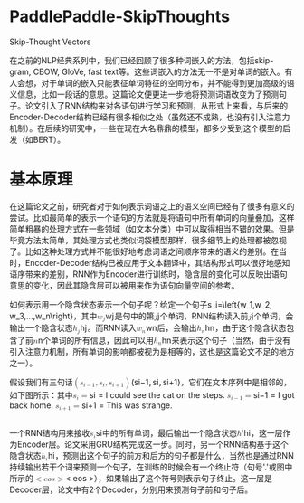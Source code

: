 # PaddlePaddle-SkipThoughts
Skip-Thought Vectors

在之前的NLP经典系列中，我们已经回顾了很多种词嵌入的方法，包括skip-gram, CBOW, GloVe, fast text等。这些词嵌入的方法无一不是对单词的嵌入。有人会想，对于单词的嵌入只能表征单词特征的空间分布，并不能得到更加高级的语义信息，比如一段话的意思。这篇论文便更进一步地将预测词语改变为了预测句子。论文引入了RNN结构来对各语句进行学习和预测，从形式上来看，与后来的Encoder-Decoder结构已经有很多相似之处（虽然还不成熟，也没有引入注意力机制）。在后续的研究中，一些在现在大名鼎鼎的模型，都多少受到这个模型的启发（如BERT）。

<h1>基本原理</h1>
<p>在这篇论文之前，研究者对于如何表示词语之上的语义空间已经有了很多有意义的尝试。比如最简单的表示一个语句的方法就是将语句中所有单词的向量叠加，这样简单粗暴的处理方式在一些领域（如文本分类）中可以取得相当不错的效果。但是毕竟方法太简单，其处理方式也类似词袋模型那样，很多细节上的处理都被忽视了。比如这种处理方式并不能很好地考虑词语之间顺序带来的语义的差别。在当时，Encoder-Decoder结构已被应用于文本翻译中，其结构形式可以很好地感知语序带来的差别，RNN作为Encoder进行训练时，隐含层的变化可以反映出语句意思的变化，因此其隐含层可以被用来作为语句向量空间的参考。</p>
<p>如何表示用一个隐含状态表示一个句子呢？给定一个句子s_i=\left{w_1,w_2, w_3,...,w_n\right}，其中<span class="katex"><span class="katex-mathml"><math xmlns="http://www.w3.org/1998/Math/MathML"><mrow><msub><mi>w</mi><mi>j</mi></msub></mrow>w_j</math></span><span aria-hidden="true" class="katex-html"><span class="base"><span style="height:0.716668em;vertical-align:-0.286108em;" class="strut"></span><span class="mord"><span style="margin-right:0.02691em;" class="mord mathnormal">w</span><span class="msupsub"><span class="vlist-t vlist-t2"><span class="vlist-r"><span style="height:0.311664em;" class="vlist"><span style="top:-2.5500000000000003em;margin-left:-0.02691em;margin-right:0.05em;"><span style="height:2.7em;" class="pstrut"></span><span class="sizing reset-size6 size3 mtight"><span style="margin-right:0.05724em;" class="mord mathnormal mtight">j</span></span></span></span><span class="vlist-s">​</span></span><span class="vlist-r"><span style="height:0.286108em;" class="vlist"><span></span></span></span></span></span></span></span></span></span>是句中的第<span class="katex"><span class="katex-mathml"><math xmlns="http://www.w3.org/1998/Math/MathML"><mrow><mi>j</mi></mrow>j</math></span><span aria-hidden="true" class="katex-html"><span class="base"><span style="height:0.85396em;vertical-align:-0.19444em;" class="strut"></span><span style="margin-right:0.05724em;" class="mord mathnormal">j</span></span></span></span>个单词，RNN结构读入前<span class="katex"><span class="katex-mathml"><math xmlns="http://www.w3.org/1998/Math/MathML"><mrow><mi>j</mi></mrow>j</math></span><span aria-hidden="true" class="katex-html"><span class="base"><span style="height:0.85396em;vertical-align:-0.19444em;" class="strut"></span><span style="margin-right:0.05724em;" class="mord mathnormal">j</span></span></span></span>个单词，会输出一个隐含状态<span class="katex"><span class="katex-mathml"><math xmlns="http://www.w3.org/1998/Math/MathML"><mrow><msub><mi>h</mi><mi>j</mi></msub></mrow>h_j</math></span><span aria-hidden="true" class="katex-html"><span class="base"><span style="height:0.980548em;vertical-align:-0.286108em;" class="strut"></span><span class="mord"><span class="mord mathnormal">h</span><span class="msupsub"><span class="vlist-t vlist-t2"><span class="vlist-r"><span style="height:0.311664em;" class="vlist"><span style="top:-2.5500000000000003em;margin-left:0em;margin-right:0.05em;"><span style="height:2.7em;" class="pstrut"></span><span class="sizing reset-size6 size3 mtight"><span style="margin-right:0.05724em;" class="mord mathnormal mtight">j</span></span></span></span><span class="vlist-s">​</span></span><span class="vlist-r"><span style="height:0.286108em;" class="vlist"><span></span></span></span></span></span></span></span></span></span>。而RNN读入<span class="katex"><span class="katex-mathml"><math xmlns="http://www.w3.org/1998/Math/MathML"><mrow><msub><mi>w</mi><mi>n</mi></msub></mrow>w_n</math></span><span aria-hidden="true" class="katex-html"><span class="base"><span style="height:0.58056em;vertical-align:-0.15em;" class="strut"></span><span class="mord"><span style="margin-right:0.02691em;" class="mord mathnormal">w</span><span class="msupsub"><span class="vlist-t vlist-t2"><span class="vlist-r"><span style="height:0.151392em;" class="vlist"><span style="top:-2.5500000000000003em;margin-left:-0.02691em;margin-right:0.05em;"><span style="height:2.7em;" class="pstrut"></span><span class="sizing reset-size6 size3 mtight"><span class="mord mathnormal mtight">n</span></span></span></span><span class="vlist-s">​</span></span><span class="vlist-r"><span style="height:0.15em;" class="vlist"><span></span></span></span></span></span></span></span></span></span>后，会输出<span class="katex"><span class="katex-mathml"><math xmlns="http://www.w3.org/1998/Math/MathML"><mrow><msub><mi>h</mi><mi>n</mi></msub></mrow>h_n</math></span><span aria-hidden="true" class="katex-html"><span class="base"><span style="height:0.84444em;vertical-align:-0.15em;" class="strut"></span><span class="mord"><span class="mord mathnormal">h</span><span class="msupsub"><span class="vlist-t vlist-t2"><span class="vlist-r"><span style="height:0.151392em;" class="vlist"><span style="top:-2.5500000000000003em;margin-left:0em;margin-right:0.05em;"><span style="height:2.7em;" class="pstrut"></span><span class="sizing reset-size6 size3 mtight"><span class="mord mathnormal mtight">n</span></span></span></span><span class="vlist-s">​</span></span><span class="vlist-r"><span style="height:0.15em;" class="vlist"><span></span></span></span></span></span></span></span></span></span>，由于这个隐含状态包含了前<span class="katex"><span class="katex-mathml"><math xmlns="http://www.w3.org/1998/Math/MathML"><mrow><mi>n</mi></mrow>n</math></span><span aria-hidden="true" class="katex-html"><span class="base"><span style="height:0.43056em;vertical-align:0em;" class="strut"></span><span class="mord mathnormal">n</span></span></span></span>个单词的所有信息，因此可以用<span class="katex"><span class="katex-mathml"><math xmlns="http://www.w3.org/1998/Math/MathML"><mrow><msub><mi>h</mi><mi>n</mi></msub></mrow>h_n</math></span><span aria-hidden="true" class="katex-html"><span class="base"><span style="height:0.84444em;vertical-align:-0.15em;" class="strut"></span><span class="mord"><span class="mord mathnormal">h</span><span class="msupsub"><span class="vlist-t vlist-t2"><span class="vlist-r"><span style="height:0.151392em;" class="vlist"><span style="top:-2.5500000000000003em;margin-left:0em;margin-right:0.05em;"><span style="height:2.7em;" class="pstrut"></span><span class="sizing reset-size6 size3 mtight"><span class="mord mathnormal mtight">n</span></span></span></span><span class="vlist-s">​</span></span><span class="vlist-r"><span style="height:0.15em;" class="vlist"><span></span></span></span></span></span></span></span></span></span>来表示这个句子（当然，由于没有引入注意力机制，所有单词的影响都被视为是相等的，这也是这篇论文不足的地方之一）。</p>
<p>假设我们有三句话<span class="katex"><span class="katex-mathml"><math xmlns="http://www.w3.org/1998/Math/MathML"><mrow><mo fence="true">(</mo><msub><mi>s</mi><mrow><mi>i</mi><mo>−</mo><mn>1</mn></mrow></msub><mo separator="true">,</mo><msub><mi>s</mi><mi>i</mi></msub><mo separator="true">,</mo><msub><mi>s</mi><mrow><mi>i</mi><mo>+</mo><mn>1</mn></mrow></msub><mo fence="true">)</mo></mrow>\left(s_{i-1}, s_{i}, s_{i+1}\right)</math></span><span aria-hidden="true" class="katex-html"><span class="base"><span style="height:1em;vertical-align:-0.25em;" class="strut"></span><span class="minner"><span style="top:0em;" class="mopen delimcenter">(</span><span class="mord"><span class="mord mathnormal">s</span><span class="msupsub"><span class="vlist-t vlist-t2"><span class="vlist-r"><span style="height:0.311664em;" class="vlist"><span style="top:-2.5500000000000003em;margin-left:0em;margin-right:0.05em;"><span style="height:2.7em;" class="pstrut"></span><span class="sizing reset-size6 size3 mtight"><span class="mord mtight"><span class="mord mathnormal mtight">i</span><span class="mbin mtight">−</span><span class="mord mtight">1</span></span></span></span></span><span class="vlist-s">​</span></span><span class="vlist-r"><span style="height:0.208331em;" class="vlist"><span></span></span></span></span></span></span><span class="mpunct">,</span><span style="margin-right:0.16666666666666666em;" class="mspace"></span><span class="mord"><span class="mord mathnormal">s</span><span class="msupsub"><span class="vlist-t vlist-t2"><span class="vlist-r"><span style="height:0.31166399999999994em;" class="vlist"><span style="top:-2.5500000000000003em;margin-left:0em;margin-right:0.05em;"><span style="height:2.7em;" class="pstrut"></span><span class="sizing reset-size6 size3 mtight"><span class="mord mtight"><span class="mord mathnormal mtight">i</span></span></span></span></span><span class="vlist-s">​</span></span><span class="vlist-r"><span style="height:0.15em;" class="vlist"><span></span></span></span></span></span></span><span class="mpunct">,</span><span style="margin-right:0.16666666666666666em;" class="mspace"></span><span class="mord"><span class="mord mathnormal">s</span><span class="msupsub"><span class="vlist-t vlist-t2"><span class="vlist-r"><span style="height:0.311664em;" class="vlist"><span style="top:-2.5500000000000003em;margin-left:0em;margin-right:0.05em;"><span style="height:2.7em;" class="pstrut"></span><span class="sizing reset-size6 size3 mtight"><span class="mord mtight"><span class="mord mathnormal mtight">i</span><span class="mbin mtight">+</span><span class="mord mtight">1</span></span></span></span></span><span class="vlist-s">​</span></span><span class="vlist-r"><span style="height:0.208331em;" class="vlist"><span></span></span></span></span></span></span><span style="top:0em;" class="mclose delimcenter">)</span></span></span></span></span>，它们在文本序列中是相邻的，如下图所示：其中<span class="katex"><span class="katex-mathml"><math xmlns="http://www.w3.org/1998/Math/MathML"><mrow><msub><mi>s</mi><mi>i</mi></msub><mo>=</mo></mrow>s_{i}=</math></span><span aria-hidden="true" class="katex-html"><span class="base"><span style="height:0.58056em;vertical-align:-0.15em;" class="strut"></span><span class="mord"><span class="mord mathnormal">s</span><span class="msupsub"><span class="vlist-t vlist-t2"><span class="vlist-r"><span style="height:0.31166399999999994em;" class="vlist"><span style="top:-2.5500000000000003em;margin-left:0em;margin-right:0.05em;"><span style="height:2.7em;" class="pstrut"></span><span class="sizing reset-size6 size3 mtight"><span class="mord mtight"><span class="mord mathnormal mtight">i</span></span></span></span></span><span class="vlist-s">​</span></span><span class="vlist-r"><span style="height:0.15em;" class="vlist"><span></span></span></span></span></span></span><span style="margin-right:0.2777777777777778em;" class="mspace"></span><span class="mrel">=</span></span></span></span> I could see the cat on the steps. <span class="katex"><span class="katex-mathml"><math xmlns="http://www.w3.org/1998/Math/MathML"><mrow><msub><mi>s</mi><mrow><mi>i</mi><mo>−</mo><mn>1</mn></mrow></msub><mo>=</mo></mrow>s_{i-1}=</math></span><span aria-hidden="true" class="katex-html"><span class="base"><span style="height:0.638891em;vertical-align:-0.208331em;" class="strut"></span><span class="mord"><span class="mord mathnormal">s</span><span class="msupsub"><span class="vlist-t vlist-t2"><span class="vlist-r"><span style="height:0.311664em;" class="vlist"><span style="top:-2.5500000000000003em;margin-left:0em;margin-right:0.05em;"><span style="height:2.7em;" class="pstrut"></span><span class="sizing reset-size6 size3 mtight"><span class="mord mtight"><span class="mord mathnormal mtight">i</span><span class="mbin mtight">−</span><span class="mord mtight">1</span></span></span></span></span><span class="vlist-s">​</span></span><span class="vlist-r"><span style="height:0.208331em;" class="vlist"><span></span></span></span></span></span></span><span style="margin-right:0.2777777777777778em;" class="mspace"></span><span class="mrel">=</span></span></span></span> I got back home. <span class="katex"><span class="katex-mathml"><math xmlns="http://www.w3.org/1998/Math/MathML"><mrow><msub><mi>s</mi><mrow><mi>i</mi><mo>+</mo><mn>1</mn></mrow></msub><mo>=</mo></mrow>s_{i+1}=</math></span><span aria-hidden="true" class="katex-html"><span class="base"><span style="height:0.638891em;vertical-align:-0.208331em;" class="strut"></span><span class="mord"><span class="mord mathnormal">s</span><span class="msupsub"><span class="vlist-t vlist-t2"><span class="vlist-r"><span style="height:0.311664em;" class="vlist"><span style="top:-2.5500000000000003em;margin-left:0em;margin-right:0.05em;"><span style="height:2.7em;" class="pstrut"></span><span class="sizing reset-size6 size3 mtight"><span class="mord mtight"><span class="mord mathnormal mtight">i</span><span class="mbin mtight">+</span><span class="mord mtight">1</span></span></span></span></span><span class="vlist-s">​</span></span><span class="vlist-r"><span style="height:0.208331em;" class="vlist"><span></span></span></span></span></span></span><span style="margin-right:0.2777777777777778em;" class="mspace"></span><span class="mrel">=</span></span></span></span> This was strange.</p>
<p><img alt="" src="https://ai-studio-static-online.cdn.bcebos.com/81f4f5b95695465097884095ec655a73415aca7b323e479d9c8ac42060cefd59"></p>
<p>一个RNN结构用来接收<span class="katex"><span class="katex-mathml"><math xmlns="http://www.w3.org/1998/Math/MathML"><mrow><msub><mi>s</mi><mi>i</mi></msub></mrow>s_{i}</math></span><span aria-hidden="true" class="katex-html"><span class="base"><span style="height:0.58056em;vertical-align:-0.15em;" class="strut"></span><span class="mord"><span class="mord mathnormal">s</span><span class="msupsub"><span class="vlist-t vlist-t2"><span class="vlist-r"><span style="height:0.31166399999999994em;" class="vlist"><span style="top:-2.5500000000000003em;margin-left:0em;margin-right:0.05em;"><span style="height:2.7em;" class="pstrut"></span><span class="sizing reset-size6 size3 mtight"><span class="mord mtight"><span class="mord mathnormal mtight">i</span></span></span></span></span><span class="vlist-s">​</span></span><span class="vlist-r"><span style="height:0.15em;" class="vlist"><span></span></span></span></span></span></span></span></span></span>中的所有单词，最后输出一个隐含状态<span class="katex"><span class="katex-mathml"><math xmlns="http://www.w3.org/1998/Math/MathML"><mrow><msup><mi>h</mi><mi>i</mi></msup></mrow>h^i</math></span><span aria-hidden="true" class="katex-html"><span class="base"><span style="height:0.824664em;vertical-align:0em;" class="strut"></span><span class="mord"><span class="mord mathnormal">h</span><span class="msupsub"><span class="vlist-t"><span class="vlist-r"><span style="height:0.824664em;" class="vlist"><span style="top:-3.063em;margin-right:0.05em;"><span style="height:2.7em;" class="pstrut"></span><span class="sizing reset-size6 size3 mtight"><span class="mord mathnormal mtight">i</span></span></span></span></span></span></span></span></span></span></span>，这一层作为Encoder层。论文采用GRU结构完成这一步。同时，另一个RNN结构基于这个隐含状态<span class="katex"><span class="katex-mathml"><math xmlns="http://www.w3.org/1998/Math/MathML"><mrow><msub><mi>h</mi><mi>i</mi></msub></mrow>h_i</math></span><span aria-hidden="true" class="katex-html"><span class="base"><span style="height:0.84444em;vertical-align:-0.15em;" class="strut"></span><span class="mord"><span class="mord mathnormal">h</span><span class="msupsub"><span class="vlist-t vlist-t2"><span class="vlist-r"><span style="height:0.31166399999999994em;" class="vlist"><span style="top:-2.5500000000000003em;margin-left:0em;margin-right:0.05em;"><span style="height:2.7em;" class="pstrut"></span><span class="sizing reset-size6 size3 mtight"><span class="mord mathnormal mtight">i</span></span></span></span><span class="vlist-s">​</span></span><span class="vlist-r"><span style="height:0.15em;" class="vlist"><span></span></span></span></span></span></span></span></span></span>，预测出这个句子的前方和后方的句子都是什么，当然也是通过RNN持续输出若干个词来预测一个句子，在训练的时候会有一个终止符（句号'.'或图中所示的<span class="katex"><span class="katex-mathml"><math xmlns="http://www.w3.org/1998/Math/MathML"><mrow><mo>&lt;</mo><mi>e</mi><mi>o</mi><mi>s</mi><mo>&gt;</mo></mrow>&lt;eos&gt;</math></span><span aria-hidden="true" class="katex-html"><span class="base"><span style="height:0.5782em;vertical-align:-0.0391em;" class="strut"></span><span class="mrel">&lt;</span><span style="margin-right:0.2777777777777778em;" class="mspace"></span></span><span class="base"><span style="height:0.5782em;vertical-align:-0.0391em;" class="strut"></span><span class="mord mathnormal">e</span><span class="mord mathnormal">o</span><span class="mord mathnormal">s</span><span style="margin-right:0.2777777777777778em;" class="mspace"></span><span class="mrel">&gt;</span></span></span></span>），如果输出了这个符号则表示句子终止。这一层是Decoder层，论文中有2个Decoder，分别用来预测句子前和句子后。</p>
